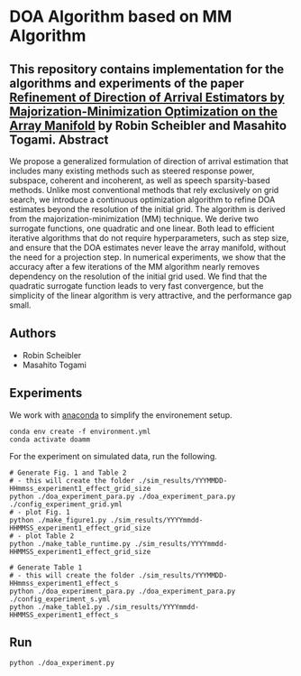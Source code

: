 DOA Algorithm based on MM Algorithm
===================================

This repository contains implementation for the algorithms and experiments of the paper [Refinement of Direction of Arrival Estimators by Majorization-Minimization Optimization on the Array Manifold](https://ieeexplore.ieee.org/document/9414798) by Robin Scheibler and Masahito Togami.
Abstract
--------

We propose a generalized formulation of direction of arrival estimation that
includes many existing methods such as steered response power, subspace,
coherent and incoherent, as well as speech sparsity-based methods. Unlike most
conventional methods that rely exclusively on grid search, we introduce a
continuous optimization algorithm to refine DOA estimates beyond the resolution
of the initial grid. The algorithm is derived from the
majorization-minimization (MM) technique. We derive two surrogate functions,
one quadratic and one linear. Both lead to efficient iterative algorithms that
do not require hyperparameters, such as step size, and ensure that the DOA
estimates never leave the array manifold, without the need for a projection
step. In numerical experiments, we show that the accuracy after a few
iterations of the MM algorithm nearly removes dependency on the resolution of
the initial grid used. We find that the quadratic surrogate function leads to
very fast convergence, but the simplicity of the linear algorithm is very
attractive, and the performance gap small.

Authors
-------

* Robin Scheibler
* Masahito Togami

Experiments
-----------

We work with [anaconda](https://www.anaconda.com/products/individual) to simplify the environement setup.

    conda env create -f environment.yml
    conda activate doamm
    
For the experiment on simulated data, run the following.

    # Generate Fig. 1 and Table 2
    # - this will create the folder ./sim_results/YYYMMDD-HHmmss_experiment1_effect_grid_size
    python ./doa_experiment_para.py ./doa_experiment_para.py ./config_experiment_grid.yml
    # - plot Fig. 1
    python ./make_figure1.py ./sim_results/YYYYmmdd-HHMMSS_experiment1_effect_grid_size
    # - plot Table 2
    python ./make_table_runtime.py ./sim_results/YYYYmmdd-HHMMSS_experiment1_effect_grid_size
    
    # Generate Table 1
    # - this will create the folder ./sim_results/YYYMMDD-HHmmss_experiment1_effect_s
    python ./doa_experiment_para.py ./doa_experiment_para.py ./config_experiment_s.yml
    python ./make_table1.py ./sim_results/YYYYmmdd-HHMMSS_experiment1_effect_s

Run
---

    python ./doa_experiment.py

